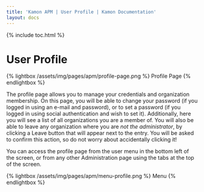 ```yaml
---
title: 'Kamon APM | User Profile | Kamon Documentation'
layout: docs
---
```


{% include toc.html %}

User Profile
=============

{% lightbox /assets/img/pages/apm/profile-page.png %}
Profile Page
{% endlightbox %}

The profile page allows you to manage your credentials and organization membership. On this page, you will be able to change your password (if you logged in using an e-mail and password), or to set a password (if you logged in using social authentication and wish to set it). Additionally, here you will see a list of all organizations you are a member of. You will also be able to leave any organization where you are *not the administrator*, by clicking a Leave button that will appear next to the entry. You will be asked to confirm this action, so do not worry about accidentally clicking it!

You can access the profile page from the user menu in the bottom left of the screen, or from any other Administration page using the tabs at the top of the screen.

{% lightbox /assets/img/pages/apm/menu-profile.png %}
Menu
{% endlightbox %}
